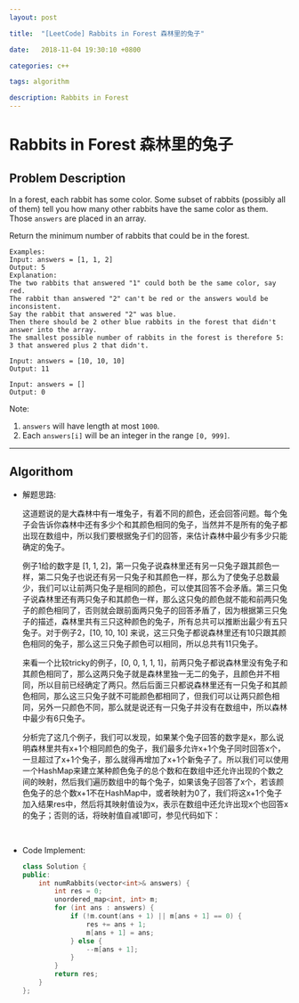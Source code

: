 ```yaml
---
layout: post

title:  "[LeetCode] Rabbits in Forest 森林里的兔子"

date:   2018-11-04 19:30:10 +0800

categories: c++

tags: algorithm

description: Rabbits in Forest
---
```


# Rabbits in Forest 森林里的兔子

## Problem Description

In a forest, each rabbit has some color. Some subset of rabbits (possibly all of them) tell you how many other rabbits have the same color as them. Those `answers` are placed in an array.

Return the minimum number of rabbits that could be in the forest.

```
Examples:
Input: answers = [1, 1, 2]
Output: 5
Explanation:
The two rabbits that answered "1" could both be the same color, say red.
The rabbit than answered "2" can't be red or the answers would be inconsistent.
Say the rabbit that answered "2" was blue.
Then there should be 2 other blue rabbits in the forest that didn't answer into the array.
The smallest possible number of rabbits in the forest is therefore 5: 3 that answered plus 2 that didn't.

Input: answers = [10, 10, 10]
Output: 11

Input: answers = []
Output: 0

```

Note:

1. `answers` will have length at most `1000`.
2. Each `answers[i]` will be an integer in the range `[0, 999]`.

---



## Algorithom

  * 解题思路:

    这道题说的是大森林中有一堆兔子，有着不同的颜色，还会回答问题。每个兔子会告诉你森林中还有多少个和其颜色相同的兔子，当然并不是所有的兔子都出现在数组中，所以我们要根据兔子们的回答，来估计森林中最少有多少只能确定的兔子。

    例子1给的数字是 [1, 1, 2]，第一只兔子说森林里还有另一只兔子跟其颜色一样，第二只兔子也说还有另一只兔子和其颜色一样，那么为了使兔子总数最少，我们可以让前两只兔子是相同的颜色，可以使其回答不会矛盾。第三只兔子说森林里还有两只兔子和其颜色一样，那么这只兔的颜色就不能和前两只兔子的颜色相同了，否则就会跟前面两只兔子的回答矛盾了，因为根据第三只兔子的描述，森林里共有三只这种颜色的兔子，所有总共可以推断出最少有五只兔子。对于例子2，[10, 10, 10] 来说，这三只兔子都说森林里还有10只跟其颜色相同的兔子，那么这三只兔子颜色可以相同，所以总共有11只兔子。

    来看一个比较tricky的例子，[0, 0, 1, 1, 1]，前两只兔子都说森林里没有兔子和其颜色相同了，那么这两只兔子就是森林里独一无二的兔子，且颜色并不相同，所以目前已经确定了两只。然后后面三只都说森林里还有一只兔子和其颜色相同，那么这三只兔子就不可能颜色都相同了，但我们可以让两只颜色相同，另外一只颜色不同，那么就是说还有一只兔子并没有在数组中，所以森林中最少有6只兔子。

    分析完了这几个例子，我们可以发现，如果某个兔子回答的数字是x，那么说明森林里共有x+1个相同颜色的兔子，我们最多允许x+1个兔子同时回答x个，一旦超过了x+1个兔子，那么就得再增加了x+1个新兔子了。所以我们可以使用一个HashMap来建立某种颜色兔子的总个数和在数组中还允许出现的个数之间的映射，然后我们遍历数组中的每个兔子，如果该兔子回答了x个，若该颜色兔子的总个数x+1不在HashMap中，或者映射为0了，我们将这x+1个兔子加入结果res中，然后将其映射值设为x，表示在数组中还允许出现x个也回答x的兔子；否则的话，将映射值自减1即可，参见代码如下：

    ​

* Code Implement:

  ```c++
  class Solution {
  public:
      int numRabbits(vector<int>& answers) {
          int res = 0;
          unordered_map<int, int> m;      
          for (int ans : answers) {
              if (!m.count(ans + 1) || m[ans + 1] == 0) {
                  res += ans + 1;
                  m[ans + 1] = ans;
              } else {
                  --m[ans + 1];
              }
          }
          return res;
      }
  };
  ```


​      